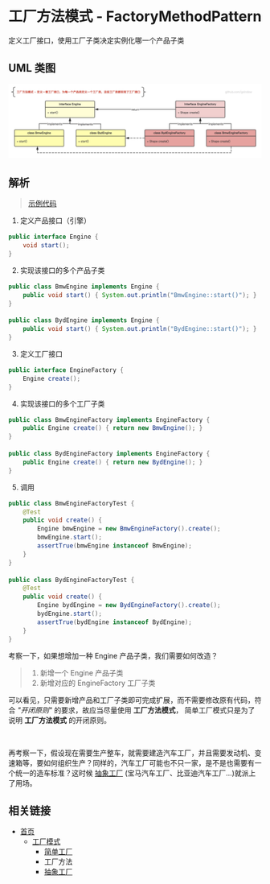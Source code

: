 # 工厂方法模式 - FactoryMethodPattern
定义工厂接口，使用工厂子类决定实例化哪一个产品子类

## UML 类图
![simpleFactory_singl](https://github.com/goindow/designPattern/blob/master/doc/factoryPattern/UML/factoryMethod.png?raw=true)

## 解析
> [示例代码](https://github.com/goindow/designPattern/tree/master/src/main/java/com/goindow/design/create/factory/method)

1. 定义产品接口（引擎）
```java
public interface Engine {
    void start();
}
``` 

2. 实现该接口的多个产品子类
```java
public class BmwEngine implements Engine {
    public void start() { System.out.println("BmwEngine::start()"); }
}

public class BydEngine implements Engine {
    public void start() { System.out.println("BydEngine::start()"); }
}
```

3. 定义工厂接口
```java
public interface EngineFactory {
    Engine create();
}
```

4. 实现该接口的多个工厂子类
```java
public class BmwEngineFactory implements EngineFactory {
    public Engine create() { return new BmwEngine(); }
}

public class BydEngineFactory implements EngineFactory {
    public Engine create() { return new BydEngine(); }
}
```

5. 调用
```java
public class BmwEngineFactoryTest {
    @Test
    public void create() {
        Engine bmwEngine = new BmwEngineFactory().create();
        bmwEngine.start();
        assertTrue(bmwEngine instanceof BmwEngine);
    }
}

public class BydEngineFactoryTest {
    @Test
    public void create() {
        Engine bydEngine = new BydEngineFactory().create();
        bydEngine.start();
        assertTrue(bydEngine instanceof BydEngine);
    }
}
```

考察一下，如果想增加一种 Engine 产品子类，我们需要如何改造？
> 1. 新增一个 Engine 产品子类
> 2. 新增对应的 EngineFactory 工厂子类

可以看见，只需要新增产品和工厂子类即可完成扩展，而不需要修改原有代码，符合 *"开闭原则"* 的要求，故应当尽量使用 **工厂方法模式**，
简单工厂模式只是为了说明 **工厂方法模式** 的开闭原则。

<br/>

再考察一下，假设现在需要生产整车，就需要建造汽车工厂，并且需要发动机、变速箱等，要如何组织生产？同样的，汽车工厂可能也不只一家，是不是也需要有一个统一的造车标准？这时候
[抽象工厂](https://github.com/goindow/designPattern/blob/master/doc/factoryPattern/AbstractFactoryPattern.md)
(宝马汽车工厂、比亚迪汽车工厂...)就派上了用场。

## 相关链接
- [首页](https://github.com/goindow/designPattern)
  - [工厂模式](https://github.com/goindow/designPattern/blob/master/doc/factoryPattern/FactoryPattern.md)
    - [简单工厂](https://github.com/goindow/designPattern/blob/master/doc/factoryPattern/SimpleFactoryPattern.md)
    - 工厂方法
    - [抽象工厂](https://github.com/goindow/designPattern/blob/master/doc/factoryPattern/AbstractFactoryPattern.md)

